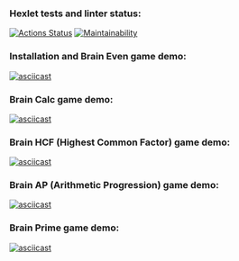 ### Hexlet tests and linter status:
[![Actions Status](https://github.com/Simon-The-Human/python-project-49/workflows/hexlet-check/badge.svg)](https://github.com/Simon-The-Human/python-project-49/actions)
[![Maintainability](https://api.codeclimate.com/v1/badges/3359dd1d85137df7075b/maintainability)](https://codeclimate.com/github/Simon-The-Human/python-project-49/maintainability)

### Installation and Brain Even game demo:
[![asciicast](https://asciinema.org/a/QeMABsUDbS1D0tM6IOWJucn05.svg)](https://asciinema.org/a/QeMABsUDbS1D0tM6IOWJucn05)

### Brain Calc game demo:
[![asciicast](https://asciinema.org/a/8OPciDEhc8R7boYPu7rYzMxKM.svg)](https://asciinema.org/a/8OPciDEhc8R7boYPu7rYzMxKM)

### Brain HCF (Highest Common Factor) game demo:
[![asciicast](https://asciinema.org/a/7xp0e1wBhaWOEzLoMiFQT3WIs.svg)](https://asciinema.org/a/7xp0e1wBhaWOEzLoMiFQT3WIs)

### Brain AP (Arithmetic Progression) game demo:
[![asciicast](https://asciinema.org/a/Mbdo8OWaU5GjEfpuXnyoKTGma.svg)](https://asciinema.org/a/Mbdo8OWaU5GjEfpuXnyoKTGma)

### Brain Prime game demo:
[![asciicast](https://asciinema.org/a/qUwAjxTfr25eqQALQzPgVZGQg.svg)](https://asciinema.org/a/qUwAjxTfr25eqQALQzPgVZGQg)

